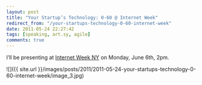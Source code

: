 ```yaml
---
layout: post
title: "Your Startup’s Technology: 0-60 @ Internet Week"
redirect_from: "/your-startups-technology-0-60-internet-week"
date: 2011-05-24 22:27:42
tags: [speaking, art.sy, agile]
comments: true
---
```

I’ll be presenting at [Internet Week NY](http://www.internetweekny.com) on Monday, June 6th, 2pm.

![]({{ site.url }}/images/posts/2011/2011-05-24-your-startups-technology-0-60-internet-week/image_3.jpg)
